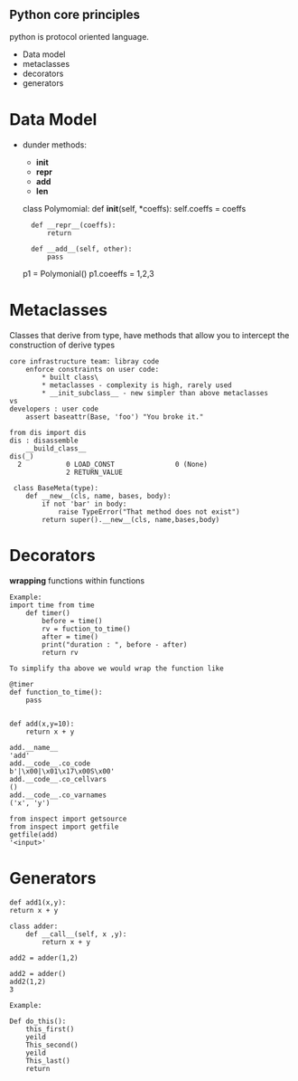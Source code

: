## Python core principles
python is protocol oriented language.

* Data model
* metaclasses
* decorators
* generators

# Data Model
* dunder methods:
    * __init__
    * __repr__
    * __add__
    * __len__


    class Polymomial:
        def __init__(self, *coeffs):
            self.coeffs = coeffs
        
        def __repr__(coeffs):
            return 
            
        def __add__(self, other):
            pass
    p1 = Polymonial()
    p1.coeeffs = 1,2,3
   
 # Metaclasses
 
 Classes that derive from type, have methods that  allow you to intercept the construction of derive types
 
 
    core infrastructure team: libray code
        enforce constraints on user code:
            * built class\
            * metaclasses - complexity is high, rarely used
            * __init_subclass__ - new simpler than above metaclasses
    vs 
    developers : user code
        assert baseattr(Base, 'foo') "You broke it."
 
    from dis import dis 
    dis : disassemble
        __build_class__
    dis(_)
      2           0 LOAD_CONST               0 (None)
                  2 RETURN_VALUE
 
     class BaseMeta(type):
        def __new__(cls, name, bases, body):
            if not 'bar' in body:
                raise TypeError("That method does not exist")
            return super().__new__(cls, name,bases,body)
            
# Decorators
**wrapping** functions within functions

    Example:
    import time from time
        def timer()
            before = time()
            rv = fuction_to_time()
            after = time()
            print("duration : ", before - after)
            return rv
            
    To simplify tha above we would wrap the function like
    
    @timer
    def function_to_time():
        pass
        

    def add(x,y=10):
        return x + y
        
    add.__name__
    'add'
    add.__code__.co_code
    b'|\x00|\x01\x17\x00S\x00'
    add.__code__.co_cellvars
    ()
    add.__code__.co_varnames
    ('x', 'y')

    from inspect import getsource    
    from inspect import getfile
    getfile(add)
    '<input>'

# Generators

    def add1(x,y):
    return x + y
    
    class adder:
        def __call__(self, x ,y):
            return x + y
        
    add2 = adder(1,2)
 
    add2 = adder()
    add2(1,2)
    3
    
    Example:
    
    Def do_this():
        this_first()
        yeild
        This_second()
        yeild
        This_last()
        return